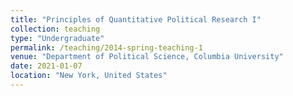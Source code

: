 ```yaml
---
title: "Principles of Quantitative Political Research I"
collection: teaching
type: "Undergraduate"
permalink: /teaching/2014-spring-teaching-1
venue: "Department of Political Science, Columbia University"
date: 2021-01-07
location: "New York, United States"
---
```

